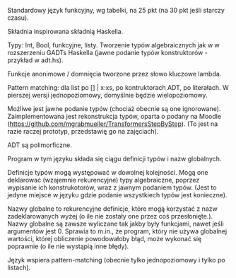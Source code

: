 
Standardowy język funkcyjny, wg tabelki, na 25 pkt (na 30 pkt jeśli starczy czasu).

Składnia inspirowana składnią Haskella.

Typy: Int, Bool, funkcyjne, listy. 
Tworzenie typów algebraicznych jak w w rozszerzeniu GADTs Haskella (jawne podanie typów konstruktorów - przykład w adt.hs).

Funkcje anonimowe / domnięcia tworzone przez słowo kluczowe lambda.

Pattern matching: dla list po [] | x:xs, po kontruktorach ADT, po literałach. 
W pierszej wersji jednopoziomowy, domyślnie będzie wielopoziomowy.


Możliwe jest jawne podanie typów (chociaż obecnie są one ignorowane).
Zaimplementowana jest rekonstrukcja typów, oparta o podany na Moodle (https://github.com/mgrabmueller/TransformersStepByStep).
(To jest na razie raczej prototyp, przedstawię go na zajęciach).


ADT są polimorficzne.



Program w tym języku składa się ciągu definicji typów i nazw globalnych.

Definicje typów mogą występować w dowolnej kolejności.
Mogą one deklarować (wzajemnie rekurencyjne) typy algebraiczne, poprzez wypisanie ich konstrukotorów, wraz z jawnym podaniem typów.
(Jest to jedyne miejsce w języku gdzie podanie wszystkiech typów jest konieczne).

Nazwy globalne to rekurencyjne definicje, które mogą korzystać z nazw zadeklarowanych wyżej (o ile nie zostały one przez coś przesłonięte.). Nazwy globalne są zawsze wyliczane  tak jakby były funkcjami, nawet jeśli argumentów jest 0. Sprawia to m.in., że program, który nie używa globalnej wartości, której obliczenie powodowałoby błąd, może wykonać się poprawnie (o ile nie wystąpią inne błędy).


Język wspiera pattern-matching (obecnie tylko jednopoziomowy i tylko po listach).












